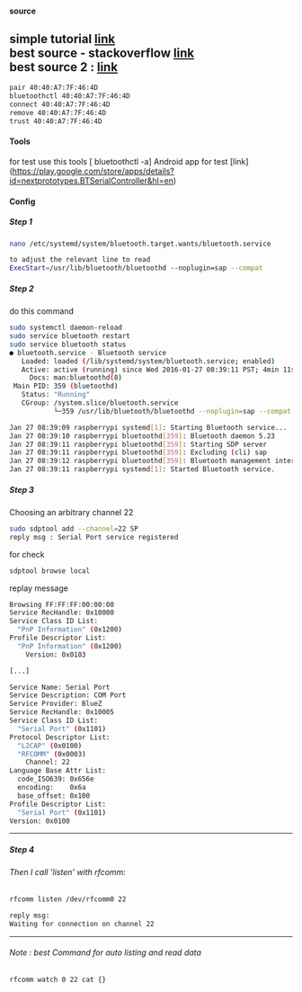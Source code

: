 #### source 

simple tutorial [link](https://gist.github.com/0/c73e2557d875446b9603)<br>
best source - stackoverflow [link](http://unix.stackexchange.com/questions/92255/how-do-i-connect-and-send-data-to-a-bluetooth-serial-port-on-linux)<br>
best source 2 : [link](https://www.raspberrypi.org/forums/viewtopic.php?f=28&t=125922)
------
```bash
pair 40:40:A7:7F:46:4D 
bluetoothctl 40:40:A7:7F:46:4D
connect 40:40:A7:7F:46:4D 
remove 40:40:A7:7F:46:4D
trust 40:40:A7:7F:46:4D 
```
#### Tools 
for test use this tools [ bluetoothctl -a]
Android app for test [link] (https://play.google.com/store/apps/details?id=nextprototypes.BTSerialController&hl=en)
#### Config 

##### Step 1 
```bash
nano /etc/systemd/system/bluetooth.target.wants/bluetooth.service

to adjust the relevant line to read
ExecStart=/usr/lib/bluetooth/bluetoothd --noplugin=sap --compat
```
##### Step 2 
do this command 
```bash
sudo systemctl daemon-reload
sudo service bluetooth restart
sudo service bluetooth status
● bluetooth.service - Bluetooth service
   Loaded: loaded (/lib/systemd/system/bluetooth.service; enabled)
   Active: active (running) since Wed 2016-01-27 08:39:11 PST; 4min 11s ago
     Docs: man:bluetoothd(8)
 Main PID: 359 (bluetoothd)
   Status: "Running"
   CGroup: /system.slice/bluetooth.service
           └─359 /usr/lib/bluetooth/bluetoothd --noplugin=sap --compat

Jan 27 08:39:09 raspberrypi systemd[1]: Starting Bluetooth service...
Jan 27 08:39:10 raspberrypi bluetoothd[359]: Bluetooth daemon 5.23
Jan 27 08:39:11 raspberrypi bluetoothd[359]: Starting SDP server
Jan 27 08:39:11 raspberrypi bluetoothd[359]: Excluding (cli) sap
Jan 27 08:39:12 raspberrypi bluetoothd[359]: Bluetooth management interface 1.9 initialized
Jan 27 08:39:11 raspberrypi systemd[1]: Started Bluetooth service.
```

##### Step 3
Choosing an arbitrary channel 22
```bash
sudo sdptool add --channel=22 SP
reply msg : Serial Port service registered
```
for check 
```bash 
sdptool browse local
```
replay message 
```bash 
Browsing FF:FF:FF:00:00:00 
Service RecHandle: 0x10000
Service Class ID List:
  "PnP Information" (0x1200)
Profile Descriptor List:
  "PnP Information" (0x1200)
    Version: 0x0103

[...]

Service Name: Serial Port
Service Description: COM Port
Service Provider: BlueZ
Service RecHandle: 0x10005
Service Class ID List:
  "Serial Port" (0x1101)
Protocol Descriptor List:
  "L2CAP" (0x0100)
  "RFCOMM" (0x0003)
    Channel: 22
Language Base Attr List:
  code_ISO639: 0x656e
  encoding:    0x6a
  base_offset: 0x100
Profile Descriptor List:
  "Serial Port" (0x1101)
Version: 0x0100
```
------
##### Step 4
###### Then I call 'listen' with rfcomm:
```bash
rfcomm listen /dev/rfcomm0 22

reply msg:
Waiting for connection on channel 22
```
------
###### Note : best Command for auto listing and read data 
```bash
rfcomm watch 0 22 cat {}
```
